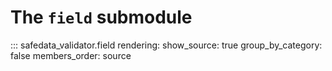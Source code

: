 # The `field` submodule

::: safedata_validator.field
    rendering:
        show_source: true
        group_by_category: false
        members_order: source